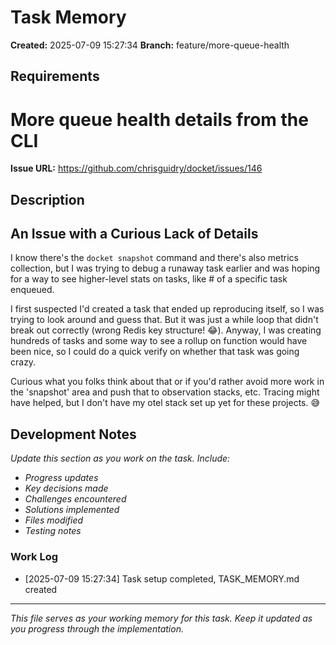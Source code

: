 # Task Memory

**Created:** 2025-07-09 15:27:34
**Branch:** feature/more-queue-health

## Requirements

# More queue health details from the CLI

**Issue URL:** https://github.com/chrisguidry/docket/issues/146

## Description

## An Issue with a Curious Lack of Details

I know there's the `docket snapshot` command and there's also metrics collection, but I was trying to debug a runaway task earlier and was hoping for a way to see higher-level stats on tasks, like # of a specific task enqueued.

I first suspected I'd created a task that ended up reproducing itself, so I was trying to look around and guess that. But it was just a while loop that didn't break out correctly (wrong Redis key structure! 😂). Anyway, I was creating hundreds of tasks and some way to see a rollup on function would have been nice, so I could do a quick verify on whether that task was going crazy.

Curious what you folks think about that or if you'd rather avoid more work in the 'snapshot' area and push that to observation stacks, etc. Tracing might have helped, but I don't have my otel stack set up yet for these projects. 😅 


## Development Notes

*Update this section as you work on the task. Include:*
- *Progress updates*
- *Key decisions made*
- *Challenges encountered*
- *Solutions implemented*
- *Files modified*
- *Testing notes*

### Work Log

- [2025-07-09 15:27:34] Task setup completed, TASK_MEMORY.md created

---

*This file serves as your working memory for this task. Keep it updated as you progress through the implementation.*
